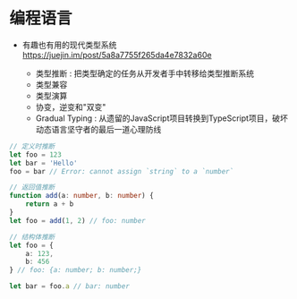 # 编程语言

- 有趣也有用的现代类型系统 <https://juejin.im/post/5a8a7755f265da4e7832a60e>

  - 类型推断 : 把类型确定的任务从开发者手中转移给类型推断系统
  - 类型兼容
  - 类型演算
  - 协变，逆变和"双变"
  - Gradual Typing : 从遗留的JavaScript项目转换到TypeScript项目，破坏动态语言坚守者的最后一道心理防线

```typescript
// 定义时推断
let foo = 123
let bar = 'Hello'
foo = bar // Error: cannot assign `string` to a `number`

// 返回值推断
function add(a: number, b: number) {
    return a + b
}
let foo = add(1, 2) // foo: number

// 结构体推断
let foo = {
    a: 123,
    b: 456
} // foo: {a: number; b: number;}

let bar = foo.a // bar: number
```
